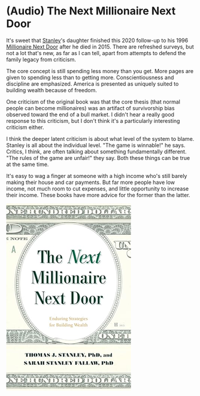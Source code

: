 # (Audio) The Next Millionaire Next Door

It's sweet that [Stanley][]'s daughter finished this 2020 follow-up to
his 1996 [Millionaire Next Door][] after he died in 2015. There are
refreshed surveys, but not a lot that's new, as far as I can tell,
apart from attempts to defend the family legacy from criticism.

[Stanley]: https://en.wikipedia.org/wiki/Thomas_J._Stanley
[Millionaire Next Door]: https://en.wikipedia.org/wiki/The_Millionaire_Next_Door


The core concept is still spending less money than you get. More pages
are given to spending less than to getting more. Conscientiousness and
discipline are emphasized. America is presented as uniquely suited to
building wealth because of freedom.


One criticism of the original book was that the core thesis (that
normal people can become millionaires) was an artifact of survivorship
bias observed toward the end of a bull market. I didn't hear a really
good response to this criticism, but I don't think it's a particularly
interesting criticism either.


I think the deeper latent criticism is about what level of the system
to blame. Stanley is all about the individual level. "The game is
winnable!" he says. Critics, I think, are often talking about
something fundamentally different. "The rules of the game are unfair!"
they say. Both these things can be true at the same time.


It's easy to wag a finger at someone with a high income who's still
barely making their house and car payments. But far more people have
low income, not much room to cut expenses, and little opportunity to
increase their income. These books have more advice for the former
than the latter.


![cover](cover.jpg)
